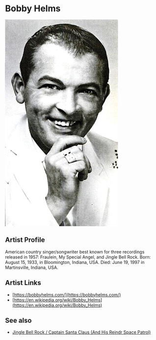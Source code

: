 # Bobby Helms

![](../../assets/artists/Bobby_Helms.png)

## Artist Profile

American country singer/songwriter best known for three recordings released in 1957: Fraulein, My Special Angel, and Jingle Bell Rock.
Born: August 15, 1933, in Bloomington, Indiana, USA.
Died: June 19, 1997 in Martinsville, Indiana, USA.

## Artist Links

- [https://bobbyhelms.com/](https://bobbyhelms.com/)
- [https://en.wikipedia.org/wiki/Bobby_Helms](https://en.wikipedia.org/wiki/Bobby_Helms)


## See also

- [Jingle Bell Rock / Captain Santa Claus (And His Reindr Space Patrol)](Jingle_Bell_Rock_-_Captain_Santa_Claus_And_His_Reindr_Space_Patrol.md)
